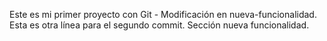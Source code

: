 Este es mi primer proyecto con Git - Modificación en nueva-funcionalidad.
Esta es otra línea para el segundo commit.
Sección nueva funcionalidad.
